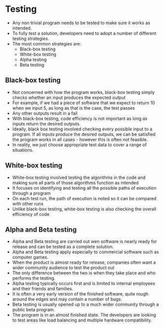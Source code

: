 # Testing
- Any non trivial program needs to be tested to make sure it works as intended.
- To fully test a solution, developers need to adopt a number of different testing strategies.
- The most common strategies are:
	- Black-box testing
	- White-box testing
	- Alpha testing
	- Beta testing

## Black-box testing
- Not concerned with how the program works, black-box testing simply checks whether an input produces the expected output
- For example, if we had a piece of software that we expect to return 10 when we input 5, as long as that is the case, the test passes
- Any other outputs result in a fail
- With black-box testing, code efficiency is not important as long as inputs return the desired outputs.
- Ideally, black box testing involved checking every possible input to a program. If all inputs produce the desired outputs, we can be satisfied the program works in all cases - however this is often not feasible.
- In reality, we just choose appropriate test data to cover a range of situations.

## White-box testing
- White-box testing involved testing the algorithms in the code and making sure all parts of those algorithms function as intended
- It focuses on identifying and testing all the possible paths of execution through a program
- On each test run, the path of execution is noted so it can be compared with other runs
- Unlike black-box testing, white-box testing is also checking the overall efficiency of code

## Alpha and Beta testing
- Alpha and Beta testing are carried out wen software is nearly ready for release and can be tested as a complete solution.
- Alpha and Beta testing apply especially to commercial software such as computer games.
- When the product is almost ready for release, companies often want a wider community audience to test the product out
- The only difference between the two is when they take place and who performs the testing.
- Alpha testing typically occurs first and is limited to internal employees and their friends and families.
- It is often a very early version of the finished software, quite rough around the edges and may contain a number of bugs.
- Beta testing is usually opened up to a much wider community through a public beta program.
- The program is in an almost finished state. The developers are looking to test areas like load balancing and multiple hardware compatibility. 
